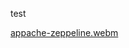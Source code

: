 test

[appache-zeppeline.webm](https://github.com/igubanov/jira-gource/assets/133564049/a1f4ea32-5ce3-4750-8b84-ce1cde4e3fed)
